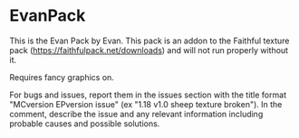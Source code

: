 # EvanPack
This is the Evan Pack by Evan. This pack is an addon to the Faithful texture pack (https://faithfulpack.net/downloads) and will not run properly without it.

Requires fancy graphics on.

For bugs and issues, report them in the issues section with the title format "MCversion EPversion issue" (ex "1.18 v1.0 sheep texture broken"). In the comment, describe the issue and any relevant information including probable causes and possible solutions.

